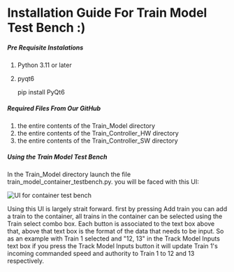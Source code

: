 # Installation Guide For Train Model Test Bench :)

##### Pre Requisite Instalations
1. Python 3.11 or later
2. pyqt6

   pip install PyQt6

##### Required Files From Our GitHub
1. the entire contents of the Train_Model directory
2. the entire contents of the Train_Controller_HW directory
3. the entire contents of the Train_Controller_SW directory

##### Using the Train Model Test Bench
In the Train_Model directory launch the file train_model_container_testbench.py.
you will be faced with this UI:

![UI for container test bench](/test_bench_ui.png)

Using this UI is largely strait forward. first by pressing Add train you can add a train 
to the container, all trains in the container can be selected using the Train select combo 
box. Each button is associated to the text box above that, above that text box is the format 
of the data that needs to be input. So as an example with Train 1 selected and "12, 13" in the 
Track Model Inputs text box if you press the Track Model Inputs button it will update Train 1's
incoming commanded speed and authority to Train 1 to 12 and 13 respectively.


